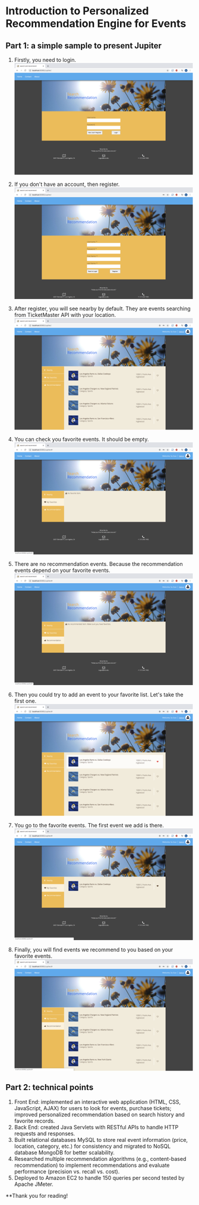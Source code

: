 
# Introduction to Personalized Recommendation Engine for Events

## Part 1: a simple sample to present Jupiter

1. Firstly, you need to login.
![image](https://github.com/SaoriKaku/Jupiter/blob/master/images/pic1%20login.png)

2. If you don't have an account, then register.
![image](https://github.com/SaoriKaku/Jupiter/blob/master/images/pic2%20register.png)

3. After register, you will see nearby by default. They are events searching from TicketMaster API with your location.
![image](https://github.com/SaoriKaku/Jupiter/blob/master/images/pic3%20nearby.png)

4. You can check you favorite events. It should be empty. 
![image](https://github.com/SaoriKaku/Jupiter/blob/master/images/pic4%20favorite.png)

5. There are no recommendation events. Because the recommendation events depend on your favorite events. 
![image](https://github.com/SaoriKaku/Jupiter/blob/master/images/pic5%20recommend.png)

6. Then you could try to add an event to your favorite list. Let's take the first one.
![image](https://github.com/SaoriKaku/Jupiter/blob/master/images/pic6%20favorite.png)

7. You go to the favorite events. The first event we add is there.
![image](https://github.com/SaoriKaku/Jupiter/blob/master/images/pic7%20favorite.png)

8. Finally, you will find events we recommend to you based on your favorite events. 
![image](https://github.com/SaoriKaku/Jupiter/blob/master/images/pic8%20recommend.png)

## Part 2: technical points

1. Front End: implemented an interactive web application (HTML, CSS, JavaScript, AJAX) for users to look for events, purchase tickets; improved personalized recommendation based on search history and favorite records.
2. Back End: created Java Servlets with RESTful APIs to handle HTTP requests and responses.
3. Built relational databases MySQL to store real event information (price, location, category, etc.) for consistency and migrated to NoSQL database MongoDB for better scalability.
4. Researched multiple recommendation algorithms (e.g., content-based recommendation) to implement recommendations and evaluate performance (precision vs. recall vs. cost).
5. Deployed to Amazon EC2 to handle 150 queries per second tested by Apache JMeter.

**Thank you for reading!
